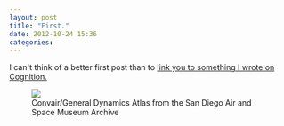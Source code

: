 ```yaml
---
layout: post
title: "First."
date: 2012-10-24 15:36
categories:
---
```

I can't think of a better first post than to <a href="http://cognition.happycog.com/article/its-alive-prototyping-in-the-browser" target="_blank" title="Its Alive: Prototying in the Browser">link you to something I wrote on Cognition.</a>

<figure>
	<img src="{{root_url}}/m/blast_off-large.jpg">
	<figcaption>Convair/General Dynamics Atlas from the San Diego Air and Space Museum Archive</figcaption>
</figure>
